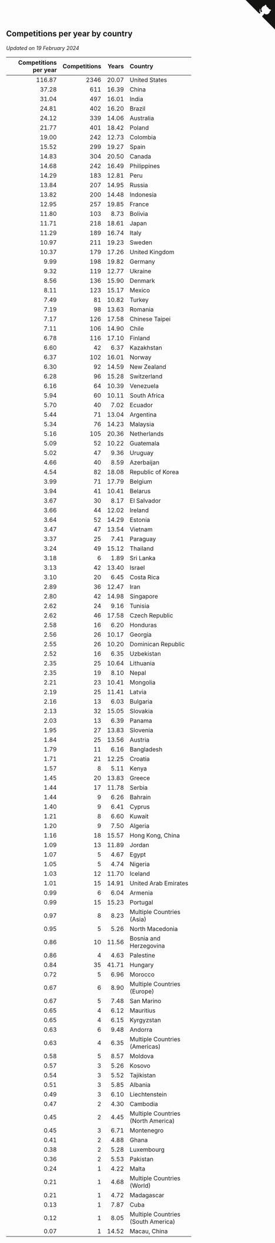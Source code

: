 ## Competitions per year by country

*Updated on 19 February 2024*

| Competitions per year | Competitions | Years | Country |
| ---: | ---: | ---: | :--- |
| 116.87 | 2346 | 20.07 | United States |
| 37.28 | 611 | 16.39 | China |
| 31.04 | 497 | 16.01 | India |
| 24.81 | 402 | 16.20 | Brazil |
| 24.12 | 339 | 14.06 | Australia |
| 21.77 | 401 | 18.42 | Poland |
| 19.00 | 242 | 12.73 | Colombia |
| 15.52 | 299 | 19.27 | Spain |
| 14.83 | 304 | 20.50 | Canada |
| 14.68 | 242 | 16.49 | Philippines |
| 14.29 | 183 | 12.81 | Peru |
| 13.84 | 207 | 14.95 | Russia |
| 13.82 | 200 | 14.48 | Indonesia |
| 12.95 | 257 | 19.85 | France |
| 11.80 | 103 | 8.73 | Bolivia |
| 11.71 | 218 | 18.61 | Japan |
| 11.29 | 189 | 16.74 | Italy |
| 10.97 | 211 | 19.23 | Sweden |
| 10.37 | 179 | 17.26 | United Kingdom |
| 9.99 | 198 | 19.82 | Germany |
| 9.32 | 119 | 12.77 | Ukraine |
| 8.56 | 136 | 15.90 | Denmark |
| 8.11 | 123 | 15.17 | Mexico |
| 7.49 | 81 | 10.82 | Turkey |
| 7.19 | 98 | 13.63 | Romania |
| 7.17 | 126 | 17.58 | Chinese Taipei |
| 7.11 | 106 | 14.90 | Chile |
| 6.78 | 116 | 17.10 | Finland |
| 6.60 | 42 | 6.37 | Kazakhstan |
| 6.37 | 102 | 16.01 | Norway |
| 6.30 | 92 | 14.59 | New Zealand |
| 6.28 | 96 | 15.28 | Switzerland |
| 6.16 | 64 | 10.39 | Venezuela |
| 5.94 | 60 | 10.11 | South Africa |
| 5.70 | 40 | 7.02 | Ecuador |
| 5.44 | 71 | 13.04 | Argentina |
| 5.34 | 76 | 14.23 | Malaysia |
| 5.16 | 105 | 20.36 | Netherlands |
| 5.09 | 52 | 10.22 | Guatemala |
| 5.02 | 47 | 9.36 | Uruguay |
| 4.66 | 40 | 8.59 | Azerbaijan |
| 4.54 | 82 | 18.08 | Republic of Korea |
| 3.99 | 71 | 17.79 | Belgium |
| 3.94 | 41 | 10.41 | Belarus |
| 3.67 | 30 | 8.17 | El Salvador |
| 3.66 | 44 | 12.02 | Ireland |
| 3.64 | 52 | 14.29 | Estonia |
| 3.47 | 47 | 13.54 | Vietnam |
| 3.37 | 25 | 7.41 | Paraguay |
| 3.24 | 49 | 15.12 | Thailand |
| 3.18 | 6 | 1.89 | Sri Lanka |
| 3.13 | 42 | 13.40 | Israel |
| 3.10 | 20 | 6.45 | Costa Rica |
| 2.89 | 36 | 12.47 | Iran |
| 2.80 | 42 | 14.98 | Singapore |
| 2.62 | 24 | 9.16 | Tunisia |
| 2.62 | 46 | 17.58 | Czech Republic |
| 2.58 | 16 | 6.20 | Honduras |
| 2.56 | 26 | 10.17 | Georgia |
| 2.55 | 26 | 10.20 | Dominican Republic |
| 2.52 | 16 | 6.35 | Uzbekistan |
| 2.35 | 25 | 10.64 | Lithuania |
| 2.35 | 19 | 8.10 | Nepal |
| 2.21 | 23 | 10.41 | Mongolia |
| 2.19 | 25 | 11.41 | Latvia |
| 2.16 | 13 | 6.03 | Bulgaria |
| 2.13 | 32 | 15.05 | Slovakia |
| 2.03 | 13 | 6.39 | Panama |
| 1.95 | 27 | 13.83 | Slovenia |
| 1.84 | 25 | 13.56 | Austria |
| 1.79 | 11 | 6.16 | Bangladesh |
| 1.71 | 21 | 12.25 | Croatia |
| 1.57 | 8 | 5.11 | Kenya |
| 1.45 | 20 | 13.83 | Greece |
| 1.44 | 17 | 11.78 | Serbia |
| 1.44 | 9 | 6.26 | Bahrain |
| 1.40 | 9 | 6.41 | Cyprus |
| 1.21 | 8 | 6.60 | Kuwait |
| 1.20 | 9 | 7.50 | Algeria |
| 1.16 | 18 | 15.57 | Hong Kong, China |
| 1.09 | 13 | 11.89 | Jordan |
| 1.07 | 5 | 4.67 | Egypt |
| 1.05 | 5 | 4.74 | Nigeria |
| 1.03 | 12 | 11.70 | Iceland |
| 1.01 | 15 | 14.91 | United Arab Emirates |
| 0.99 | 6 | 6.04 | Armenia |
| 0.99 | 15 | 15.23 | Portugal |
| 0.97 | 8 | 8.23 | Multiple Countries (Asia) |
| 0.95 | 5 | 5.26 | North Macedonia |
| 0.86 | 10 | 11.56 | Bosnia and Herzegovina |
| 0.86 | 4 | 4.63 | Palestine |
| 0.84 | 35 | 41.71 | Hungary |
| 0.72 | 5 | 6.96 | Morocco |
| 0.67 | 6 | 8.90 | Multiple Countries (Europe) |
| 0.67 | 5 | 7.48 | San Marino |
| 0.65 | 4 | 6.12 | Mauritius |
| 0.65 | 4 | 6.15 | Kyrgyzstan |
| 0.63 | 6 | 9.48 | Andorra |
| 0.63 | 4 | 6.35 | Multiple Countries (Americas) |
| 0.58 | 5 | 8.57 | Moldova |
| 0.57 | 3 | 5.26 | Kosovo |
| 0.54 | 3 | 5.52 | Tajikistan |
| 0.51 | 3 | 5.85 | Albania |
| 0.49 | 3 | 6.10 | Liechtenstein |
| 0.47 | 2 | 4.30 | Cambodia |
| 0.45 | 2 | 4.45 | Multiple Countries (North America) |
| 0.45 | 3 | 6.71 | Montenegro |
| 0.41 | 2 | 4.88 | Ghana |
| 0.38 | 2 | 5.28 | Luxembourg |
| 0.36 | 2 | 5.53 | Pakistan |
| 0.24 | 1 | 4.22 | Malta |
| 0.21 | 1 | 4.68 | Multiple Countries (World) |
| 0.21 | 1 | 4.72 | Madagascar |
| 0.13 | 1 | 7.87 | Cuba |
| 0.12 | 1 | 8.05 | Multiple Countries (South America) |
| 0.07 | 1 | 14.52 | Macau, China |


<a href="https://github.com/jonatanklosko/wca_statistics" class="github-corner" aria-label="View source on Github"><svg width="80" height="80" viewBox="0 0 250 250" style="fill:#151513; color:#fff; position: absolute; top: 0; border: 0; right: 0;" aria-hidden="true"><path d="M0,0 L115,115 L130,115 L142,142 L250,250 L250,0 Z"></path><path d="M128.3,109.0 C113.8,99.7 119.0,89.6 119.0,89.6 C122.0,82.7 120.5,78.6 120.5,78.6 C119.2,72.0 123.4,76.3 123.4,76.3 C127.3,80.9 125.5,87.3 125.5,87.3 C122.9,97.6 130.6,101.9 134.4,103.2" fill="currentColor" style="transform-origin: 130px 106px;" class="octo-arm"></path><path d="M115.0,115.0 C114.9,115.1 118.7,116.5 119.8,115.4 L133.7,101.6 C136.9,99.2 139.9,98.4 142.2,98.6 C133.8,88.0 127.5,74.4 143.8,58.0 C148.5,53.4 154.0,51.2 159.7,51.0 C160.3,49.4 163.2,43.6 171.4,40.1 C171.4,40.1 176.1,42.5 178.8,56.2 C183.1,58.6 187.2,61.8 190.9,65.4 C194.5,69.0 197.7,73.2 200.1,77.6 C213.8,80.2 216.3,84.9 216.3,84.9 C212.7,93.1 206.9,96.0 205.4,96.6 C205.1,102.4 203.0,107.8 198.3,112.5 C181.9,128.9 168.3,122.5 157.7,114.1 C157.9,116.9 156.7,120.9 152.7,124.9 L141.0,136.5 C139.8,137.7 141.6,141.9 141.8,141.8 Z" fill="currentColor" class="octo-body"></path></svg></a><style>.github-corner:hover .octo-arm{animation:octocat-wave 560ms ease-in-out}@keyframes octocat-wave{0%,100%{transform:rotate(0)}20%,60%{transform:rotate(-25deg)}40%,80%{transform:rotate(10deg)}}@media (max-width:500px){.github-corner:hover .octo-arm{animation:none}.github-corner .octo-arm{animation:octocat-wave 560ms ease-in-out}}</style>
